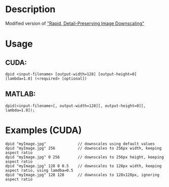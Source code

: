# Description
Modified version of ["Rapid, Detail-Preserving Image Downscaling"](http://www.gcc.tu-darmstadt.de/home/proj/dpid/)

# Usage
## CUDA:
    dpid <input-filename> [output-width=128] [output-height=0] [lambda=1.0] (<required> [optional])

## MATLAB:
    dpid(<input-filename>[, output-width=128][, output-height=0][, lambda=1.0]);

# Examples (CUDA)
    dpid "myImage.jpg"              // downscales using default values
    dpid "myImage.jpg" 256          // downscales to 256px width, keeping aspect ratio
    dpid "myImage.jpg" 0 256        // downscales to 256px height, keeping aspect ratio
    dpid "myImage.jpg" 128 0 0.5    // downscales to 128px width, keeping aspect ratio, using lamdba=0.5
    dpid "myImage.jpg" 128 128      // downscales to 128x128px, ignoring aspect ratio

